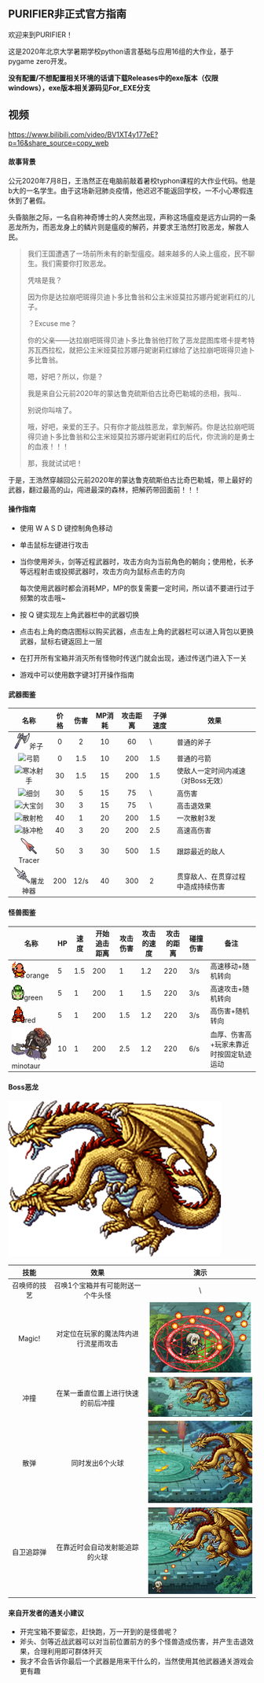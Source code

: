## PURIFIER非正式官方指南

欢迎来到PURIFIER！

这是2020年北京大学暑期学校python语言基础与应用16组的大作业，基于pygame zero开发。

__没有配置/不想配置相关环境的话请下载Releases中的exe版本（仅限windows），exe版本相关源码见For_EXE分支__

## 视频

https://www.bilibili.com/video/BV1XT4y177eE?p=16&share_source=copy_web

#### 故事背景

公元2020年7月8日，王浩然正在电脑前敲着暑校typhon课程的大作业代码。他是b大的一名学生。由于这场新冠肺炎疫情，他迟迟不能返回学校，一不小心寒假连休到了暑假。

头昏脑胀之际，一名自称神奇博士的人突然出现，声称这场瘟疫是远方山洞的一条恶龙所为，而恶龙身上的鳞片则是瘟疫的解药，并要求王浩然打败恶龙，解救人民。

> 我们王国遭遇了一场前所未有的新型瘟疫。越来越多的人染上瘟疫，民不聊生。我们需要你打败恶龙。
>
> 凭啥是我？
>
> 因为你是达拉崩吧斑得贝迪卜多比鲁翁和公主米娅莫拉苏娜丹妮谢莉红的儿子。
>
> ？Excuse me？
>
> 你的父亲——达拉崩吧斑得贝迪卜多比鲁翁他打败了恶龙昆图库塔卡提考特苏瓦西拉松，就把公主米娅莫拉苏娜丹妮谢莉红嫁给了达拉崩吧斑得贝迪卜多比鲁翁。
>
> 嗯，好吧？所以，你是？
>
> 我是来自公元前2020年的蒙达鲁克硫斯伯古比奇巴勒城的丞相，我叫..
>
> 别说你叫啥了。
>
> 哦，好吧，亲爱的王子。只有你才能战胜恶龙，拿到解药。你是达拉崩吧斑得贝迪卜多比鲁翁和公主米娅莫拉苏娜丹妮谢莉红的后代，你流淌的是勇士的血液！！！
>
> 那，我就试试吧！
>

于是，王浩然穿越回公元前2020年的蒙达鲁克硫斯伯古比奇巴勒城，带上最好的武器，翻过最高的山，闯进最深的森林，把解药带回面前！！！

#### 操作指南

* 使用 W A S D 键控制角色移动

* 单击鼠标左键进行攻击

* 当你使用斧头，剑等近程武器时，攻击方向为当前角色的朝向；使用枪，长矛等远程射击或投掷武器时，攻击方向为鼠标点击的方向

  每次使用武器时都会消耗MP，MP的恢复需要一定时间，所以请不要进行过于频繁的攻击哦~

* 按 Q 键实现左上角武器栏中的武器切换 

* 点击右上角的商店图标以购买武器，点击左上角的武器栏可以进入背包以更换武器，鼠标右键返回上一层

* 在打开所有宝箱并消灭所有怪物时传送门就会出现，通过传送门进入下一关

* 游戏中可以使用数字键3打开操作指南

#### 武器图鉴

|                             名称                             | 价格 | 伤害 | MP消耗 | 攻击距离 | 子弹速度 | 效果                               |
| :----------------------------------------------------------: | :--: | :--: | :----: | :------: | -------- | ---------------------------------- |
| ![](https://raw.githubusercontent.com/epcm/Pictures/master/Markdown/%E6%96%A7%E5%AD%90.png)斧子 |  0   |  2   |   10   |    60    | \        | 普通的斧子                         |
| ![](https://raw.githubusercontent.com/epcm/Pictures/master/Markdown/%E5%BC%931.png)弓箭 |  0   | 1.5  |   10   |   200    | 1.5      | 普通的弓箭                         |
| ![](https://raw.githubusercontent.com/epcm/Pictures/master/Markdown/%E5%BC%932.png)寒冰射手 |  30  | 1.5  |   15   |   200    | 1.5      | 使敌人一定时间内减速（对Boss无效） |
| ![](https://raw.githubusercontent.com/epcm/Pictures/master/Markdown/%E5%89%911.png)细剑 |  30  |  5   |   15   |    75    | \        | 高伤害                             |
| ![](https://raw.githubusercontent.com/epcm/Pictures/master/Markdown/%E5%89%912.png)大宝剑 |  30  |  3   |   15   |    75    | \        | 高击退效果                         |
| ![](https://raw.githubusercontent.com/epcm/Pictures/master/Markdown/%E6%9E%AA1.png)散射枪 |  40  |  1   |   20   |   200    | 1.5      | 一次散射3发                        |
| ![](https://raw.githubusercontent.com/epcm/Pictures/master/Markdown/%E6%9E%AA2.png)脉冲枪 |  40  |  3   |   20   |   200    | 2.5      | 高速高伤害                         |
| ![](https://raw.githubusercontent.com/epcm/Pictures/master/Markdown/%E9%95%BF%E7%9F%9B1.png)Tracer |  50  |  3   |   30   |   500    | 1.5      | 跟踪最近的敌人                     |
| ![](https://raw.githubusercontent.com/epcm/Pictures/master/Markdown/%E9%95%BF%E7%9F%9B2.png)屠龙神器 | 200  | 12/s |   40   |   300    | 2        | 贯穿敌人、在贯穿过程中造成持续伤害 |

#### 怪兽图鉴

| 名称                                                         | HP   | 速度 | 开始追击距离 | 攻击伤害 | 攻击的速度 | 攻击的距离 | 碰撞伤害 | 备注                                    |
| ------------------------------------------------------------ | ---- | ---- | ------------ | -------- | ---------- | ---------- | -------- | --------------------------------------- |
| ![](https://raw.githubusercontent.com/epcm/Pictures/master/Markdown/orange_dino.png)orange | 5    | 1.5  | 200          | 1        | 1.2        | 220        | 3/s      | 高速移动+随机转向                       |
| ![](https://raw.githubusercontent.com/epcm/Pictures/master/Markdown/green_dino.png)green | 5    | 1    | 200          | 1        | 1.5        | 220        | 3/s      | 高速攻击+随机转向                       |
| ![](https://raw.githubusercontent.com/epcm/Pictures/master/Markdown/red_dino.png)red | 5    | 1    | 200          | 1.5      | 1.2        | 220        | 3/s      | 高伤害+随机转向                         |
| ![](https://raw.githubusercontent.com/epcm/Pictures/master/Markdown/minotaur.png)minotaur | 10   | 1    | 200          | 2.5      | 1.2        | 220        | 6/s      | 血厚、伤害高+玩家未靠近时按固定轨迹运动 |

#### Boss恶龙

![](https://raw.githubusercontent.com/epcm/Pictures/master/Markdown/boss.png)

|     技能     |                 效果                 |                             演示                             |
| :----------: | :----------------------------------: | :----------------------------------------------------------: |
| 召唤师的技艺 |  召唤1个宝箱并有可能附送一个牛头怪   |                              \                               |
|    Magic!    | 对定位在玩家的魔法阵内进行流星雨攻击 | <img src="https://raw.githubusercontent.com/epcm/Pictures/master/Markdown/magic!.png" style="zoom:50%;" /> |
|     冲撞     |  在某一垂直位置上进行快速的前后冲撞  | <img src="https://raw.githubusercontent.com/epcm/Pictures/master/Markdown/20200711221643.png" style="zoom: 25%;" /> |
|     散弹     |           同时发出6个火球            | <img src="https://raw.githubusercontent.com/epcm/Pictures/master/Markdown/20200711222331.png" style="zoom: 33%;" /> |
|  自卫追踪弹  |    在靠近时会自动发射能追踪的火球    | <img src="https://raw.githubusercontent.com/epcm/Pictures/master/Markdown/auto_chase.jpg" style="zoom: 33%;" /> |

#### 来自开发者的通关小建议

* 开完宝箱不要留恋，赶快跑，万一开到的是怪兽呢？
* 斧头、剑等近战武器可以对当前位置前方的多个怪兽造成伤害，并产生击退效果，合理利用即可群体歼灭
* 我才不会告诉你最后一个武器是用来干什么的，当然使用其他武器通关游戏会更有趣
